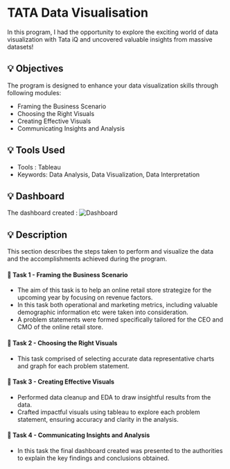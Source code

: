 # TATA Data Visualisation 
In this program, I had the opportunity to explore the exciting world of data visualization with Tata iQ and uncovered valuable insights from massive datasets!

## :bulb: Objectives
The program is designed to enhance your data visualization skills through following modules:

* Framing the Business Scenario
* Choosing the Right Visuals
* Creating Effective Visuals
* Communicating Insights and Analysis

## :bulb: Tools Used
* Tools : Tableau
* Keywords: Data Analysis, Data Visualization, Data Interpretation 

## :bulb: Dashboard
The dashboard created :
![Dashboard](https://github.com/user-attachments/assets/af9ff20e-e3ec-4989-8ac7-6e917096d461)


## :bulb: Description 
This section describes the steps taken to perform and visualize the data and the accomplishments achieved during the program.

#### :dart: Task 1 - Framing the Business Scenario
* The aim of this task is to help an online retail store strategize for the upcoming year by focusing on revenue factors.
* In this task both operational and marketing metrics, including valuable demographic information etc were taken into consideration.
* A problem statements were formed specifically tailored for the CEO and CMO of the online retail store.

#### :dart: Task 2 - Choosing the Right Visuals
* This task comprised of selecting accurate data representative charts and graph for each problem statement.

#### :dart: Task 3 - Creating Effective Visuals
* Performed data cleanup and EDA to draw insightful results from the data.
* Crafted impactful visuals using tableau to explore each problem statement, ensuring accuracy and clarity in the analysis.
  
#### :dart: Task 4 - Communicating Insights and Analysis
* In this task the final dashboard created was presented to the authorities to explain the key findings and conclusions obtained.





